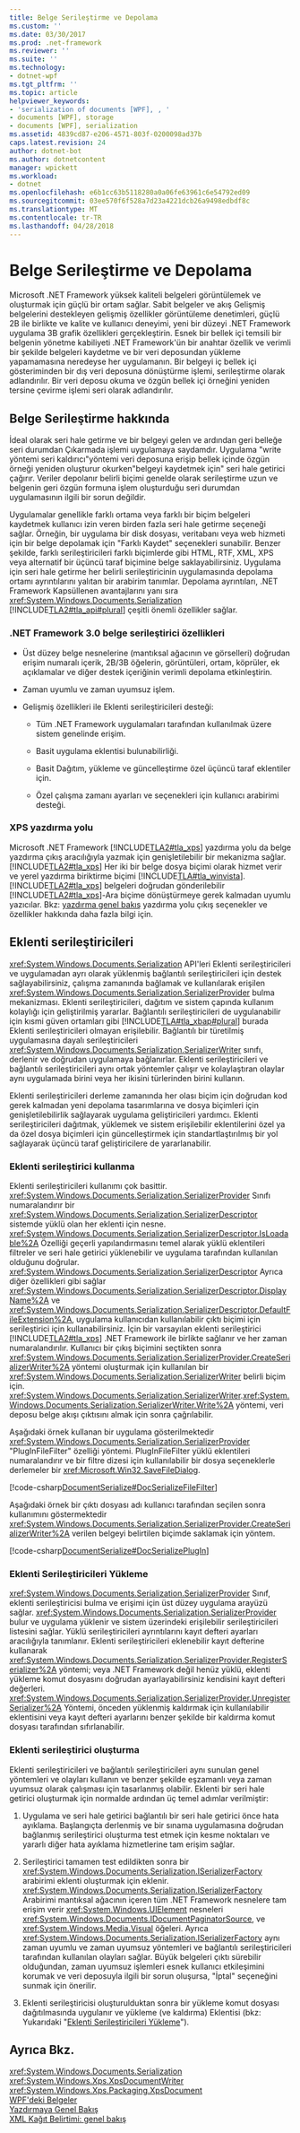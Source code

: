 ```yaml
---
title: Belge Serileştirme ve Depolama
ms.custom: ''
ms.date: 03/30/2017
ms.prod: .net-framework
ms.reviewer: ''
ms.suite: ''
ms.technology:
- dotnet-wpf
ms.tgt_pltfrm: ''
ms.topic: article
helpviewer_keywords:
- 'serialization of documents [WPF], , '
- documents [WPF], storage
- documents [WPF], serialization
ms.assetid: 4839cd87-e206-4571-803f-0200098ad37b
caps.latest.revision: 24
author: dotnet-bot
ms.author: dotnetcontent
manager: wpickett
ms.workload:
- dotnet
ms.openlocfilehash: e6b1cc63b5118280a0a06fe63961c6e54792ed09
ms.sourcegitcommit: 03ee570f6f528a7d23a4221dcb26a9498edbdf8c
ms.translationtype: MT
ms.contentlocale: tr-TR
ms.lasthandoff: 04/28/2018
---
```

# <a name="document-serialization-and-storage"></a>Belge Serileştirme ve Depolama
Microsoft .NET Framework yüksek kaliteli belgeleri görüntülemek ve oluşturmak için güçlü bir ortam sağlar.  Sabit belgeler ve akış Gelişmiş belgelerini destekleyen gelişmiş özellikler görüntüleme denetimleri, güçlü 2B ile birlikte ve kalite ve kullanıcı deneyimi, yeni bir düzeyi .NET Framework uygulama 3B grafik özellikleri gerçekleştirin.  Esnek bir bellek içi temsili bir belgenin yönetme kabiliyeti .NET Framework'ün bir anahtar özellik ve verimli bir şekilde belgeleri kaydetme ve bir veri deposundan yükleme yapamamasına neredeyse her uygulamanın.  Bir belgeyi iç bellek içi gösteriminden bir dış veri deposuna dönüştürme işlemi, serileştirme olarak adlandırılır.  Bir veri deposu okuma ve özgün bellek içi örneğini yeniden tersine çevirme işlemi seri olarak adlandırılır.  
  
 
  
<a name="AboutSerialization"></a>   
## <a name="about-document-serialization"></a>Belge Serileştirme hakkında  
 İdeal olarak seri hale getirme ve bir belgeyi gelen ve ardından geri belleğe seri durumdan Çıkarmada işlemi uygulamaya saydamdır.  Uygulama "write yöntemi seri kaldırıcı"yöntemi veri deposuna erişip bellek içinde özgün örneği yeniden oluşturur okurken"belgeyi kaydetmek için" seri hale getirici çağırır.  Veriler depolanır belirli biçimi genelde olarak serileştirme uzun ve belgenin geri özgün formuna işlem oluşturduğu seri durumdan uygulamasının ilgili bir sorun değildir.  
  
 Uygulamalar genellikle farklı ortama veya farklı bir biçim belgeleri kaydetmek kullanıcı izin veren birden fazla seri hale getirme seçeneği sağlar.  Örneğin, bir uygulama bir disk dosyası, veritabanı veya web hizmeti için bir belge depolamak için "Farklı Kaydet" seçenekleri sunabilir.  Benzer şekilde, farklı serileştiricileri farklı biçimlerde gibi HTML, RTF, XML, XPS veya alternatif bir üçüncü taraf biçimine belge saklayabilirsiniz.  Uygulama için seri hale getirme her belirli serileştiricinin uygulamasında depolama ortamı ayrıntılarını yalıtan bir arabirim tanımlar.  Depolama ayrıntıları, .NET Framework Kapsüllenen avantajlarını yanı sıra <xref:System.Windows.Documents.Serialization> [!INCLUDE[TLA2#tla_api#plural](../../../../includes/tla2sharptla-apisharpplural-md.md)] çeşitli önemli özellikler sağlar.  
  
### <a name="features-of-net-framework-30-document-serializers"></a>.NET Framework 3.0 belge serileştirici özellikleri  
  
-   Üst düzey belge nesnelerine (mantıksal ağacının ve görselleri) doğrudan erişim numaralı içerik, 2B/3B öğelerin, görüntüleri, ortam, köprüler, ek açıklamalar ve diğer destek içeriğinin verimli depolama etkinleştirin.  
  
-   Zaman uyumlu ve zaman uyumsuz işlem.  
  
-   Gelişmiş özellikleri ile Eklenti serileştiricileri desteği:  
  
    -   Tüm .NET Framework uygulamaları tarafından kullanılmak üzere sistem genelinde erişim.  
  
    -   Basit uygulama eklentisi bulunabilirliği.  
  
    -   Basit Dağıtım, yükleme ve güncelleştirme özel üçüncü taraf eklentiler için.  
  
    -   Özel çalışma zamanı ayarları ve seçenekleri için kullanıcı arabirimi desteği.  
  
### <a name="xps-print-path"></a>XPS yazdırma yolu  
 Microsoft .NET Framework [!INCLUDE[TLA2#tla_xps](../../../../includes/tla2sharptla-xps-md.md)] yazdırma yolu da belge yazdırma çıkış aracılığıyla yazmak için genişletilebilir bir mekanizma sağlar.  [!INCLUDE[TLA2#tla_xps](../../../../includes/tla2sharptla-xps-md.md)] Her iki bir belge dosya biçimi olarak hizmet verir ve yerel yazdırma biriktirme biçimi [!INCLUDE[TLA#tla_winvista](../../../../includes/tlasharptla-winvista-md.md)].  [!INCLUDE[TLA2#tla_xps](../../../../includes/tla2sharptla-xps-md.md)] belgeleri doğrudan gönderilebilir [!INCLUDE[TLA2#tla_xps](../../../../includes/tla2sharptla-xps-md.md)]-Ara biçime dönüştürmeye gerek kalmadan uyumlu yazıcılar.  Bkz: [yazdırma genel bakış](../../../../docs/framework/wpf/advanced/printing-overview.md) yazdırma yolu çıkış seçenekler ve özellikler hakkında daha fazla bilgi için.  
  
<a name="PluginSerializers"></a>   
## <a name="plug-in-serializers"></a>Eklenti serileştiricileri  
 <xref:System.Windows.Documents.Serialization> API'leri Eklenti serileştiricileri ve uygulamadan ayrı olarak yüklenmiş bağlantılı serileştiricileri için destek sağlayabilirsiniz, çalışma zamanında bağlamak ve kullanılarak erişilen <xref:System.Windows.Documents.Serialization.SerializerProvider> bulma mekanizması.  Eklenti serileştiricileri, dağıtım ve sistem çapında kullanım kolaylığı için geliştirilmiş yararlar.  Bağlantılı serileştiricileri de uygulanabilir için kısmi güven ortamları gibi [!INCLUDE[TLA#tla_xbap#plural](../../../../includes/tlasharptla-xbapsharpplural-md.md)] burada Eklenti serileştiricileri olmayan erişilebilir.  Bağlantılı bir türetilmiş uygulamasına dayalı serileştiricileri <xref:System.Windows.Documents.Serialization.SerializerWriter> sınıfı, derlenir ve doğrudan uygulamaya bağlanırlar.  Eklenti serileştiricileri ve bağlantılı serileştiricileri aynı ortak yöntemler çalışır ve kolaylaştıran olaylar aynı uygulamada birini veya her ikisini türlerinden birini kullanın.  
  
 Eklenti serileştiricileri derleme zamanında her olası biçim için doğrudan kod gerek kalmadan yeni depolama tasarımlarına ve dosya biçimleri için genişletilebilirlik sağlayarak uygulama geliştiricileri yardımcı.  Eklenti serileştiricileri dağıtmak, yüklemek ve sistem erişilebilir eklentilerini özel ya da özel dosya biçimleri için güncelleştirmek için standartlaştırılmış bir yol sağlayarak üçüncü taraf geliştiricilere de yararlanabilir.  
  
### <a name="using-a-plug-in-serializer"></a>Eklenti serileştirici kullanma  
 Eklenti serileştiricileri kullanımı çok basittir.  <xref:System.Windows.Documents.Serialization.SerializerProvider> Sınıfı numaralandırır bir <xref:System.Windows.Documents.Serialization.SerializerDescriptor> sistemde yüklü olan her eklenti için nesne.  <xref:System.Windows.Documents.Serialization.SerializerDescriptor.IsLoadable%2A> Özelliği geçerli yapılandırmasını temel alarak yüklü eklentileri filtreler ve seri hale getirici yüklenebilir ve uygulama tarafından kullanılan olduğunu doğrular.  <xref:System.Windows.Documents.Serialization.SerializerDescriptor> Ayrıca diğer özellikleri gibi sağlar <xref:System.Windows.Documents.Serialization.SerializerDescriptor.DisplayName%2A> ve <xref:System.Windows.Documents.Serialization.SerializerDescriptor.DefaultFileExtension%2A>, uygulama kullanıcıdan kullanılabilir çıktı biçimi için serileştirici için kullanabilirsiniz.  İçin bir varsayılan eklenti serileştirici [!INCLUDE[TLA2#tla_xps](../../../../includes/tla2sharptla-xps-md.md)] .NET Framework ile birlikte sağlanır ve her zaman numaralandırılır.  Kullanıcı bir çıkış biçimini seçtikten sonra <xref:System.Windows.Documents.Serialization.SerializerProvider.CreateSerializerWriter%2A> yöntemi oluşturmak için kullanılan bir <xref:System.Windows.Documents.Serialization.SerializerWriter> belirli biçim için.  <xref:System.Windows.Documents.Serialization.SerializerWriter>.<xref:System.Windows.Documents.Serialization.SerializerWriter.Write%2A> yöntemi, veri deposu belge akışı çıktısını almak için sonra çağrılabilir.  
  
 Aşağıdaki örnek kullanan bir uygulama gösterilmektedir <xref:System.Windows.Documents.Serialization.SerializerProvider> "PlugInFileFilter" özelliği yöntemi.  PlugInFileFilter yüklü eklentileri numaralandırır ve bir filtre dizesi için kullanılabilir bir dosya seçeneklerle derlemeler bir <xref:Microsoft.Win32.SaveFileDialog>.  
  
 [!code-csharp[DocumentSerialize#DocSerializeFileFilter](../../../../samples/snippets/csharp/VS_Snippets_Wpf/DocumentSerialize/CSharp/ThumbViewer.cs#docserializefilefilter)]  
  
 Aşağıdaki örnek bir çıktı dosyası adı kullanıcı tarafından seçilen sonra kullanımını göstermektedir <xref:System.Windows.Documents.Serialization.SerializerProvider.CreateSerializerWriter%2A> verilen belgeyi belirtilen biçimde saklamak için yöntem.  
  
 [!code-csharp[DocumentSerialize#DocSerializePlugIn](../../../../samples/snippets/csharp/VS_Snippets_Wpf/DocumentSerialize/CSharp/ThumbViewer.cs#docserializeplugin)]  
  
<a name="InstallingPluginSerializers"></a>   
### <a name="installing-plug-in-serializers"></a>Eklenti Serileştiricileri Yükleme  
 <xref:System.Windows.Documents.Serialization.SerializerProvider> Sınıf, eklenti serileştiricisi bulma ve erişimi için üst düzey uygulama arayüzü sağlar.  <xref:System.Windows.Documents.Serialization.SerializerProvider> bulur ve uygulama yüklenir ve sistem üzerindeki erişilebilir serileştiricileri listesini sağlar.  Yüklü serileştiricileri ayrıntılarını kayıt defteri ayarları aracılığıyla tanımlanır.  Eklenti serileştiricileri eklenebilir kayıt defterine kullanarak <xref:System.Windows.Documents.Serialization.SerializerProvider.RegisterSerializer%2A> yöntemi; veya .NET Framework değil henüz yüklü, eklenti yükleme komut dosyasını doğrudan ayarlayabilirsiniz kendisini kayıt defteri değerleri.  <xref:System.Windows.Documents.Serialization.SerializerProvider.UnregisterSerializer%2A> Yöntemi, önceden yüklenmiş kaldırmak için kullanılabilir eklentisini veya kayıt defteri ayarlarını benzer şekilde bir kaldırma komut dosyası tarafından sıfırlanabilir.  
  
### <a name="creating-a-plug-in-serializer"></a>Eklenti serileştirici oluşturma  
 Eklenti serileştiricileri ve bağlantılı serileştiricileri aynı sunulan genel yöntemleri ve olayları kullanın ve benzer şekilde eşzamanlı veya zaman uyumsuz olarak çalışması için tasarlanmış olabilir.  Eklenti bir seri hale getirici oluşturmak için normalde ardından üç temel adımlar verilmiştir:  
  
1.  Uygulama ve seri hale getirici bağlantılı bir seri hale getirici önce hata ayıklama.  Başlangıçta derlenmiş ve bir sınama uygulamasına doğrudan bağlanmış serileştirici oluşturma test etmek için kesme noktaları ve yararlı diğer hata ayıklama hizmetlerine tam erişim sağlar.  
  
2.  Serileştirici tamamen test edildikten sonra bir <xref:System.Windows.Documents.Serialization.ISerializerFactory> arabirimi eklenti oluşturmak için eklenir.  <xref:System.Windows.Documents.Serialization.ISerializerFactory> Arabirimi mantıksal ağacının içeren tüm .NET Framework nesnelere tam erişim verir <xref:System.Windows.UIElement> nesneleri <xref:System.Windows.Documents.IDocumentPaginatorSource>, ve <xref:System.Windows.Media.Visual> öğeleri.  Ayrıca <xref:System.Windows.Documents.Serialization.ISerializerFactory> aynı zaman uyumlu ve zaman uyumsuz yöntemleri ve bağlantılı serileştiricileri tarafından kullanılan olayları sağlar.  Büyük belgeleri çıktı sürebilir olduğundan, zaman uyumsuz işlemleri esnek kullanıcı etkileşimini korumak ve veri deposuyla ilgili bir sorun oluşursa, "İptal" seçeneğini sunmak için önerilir.  
  
3.  Eklenti serileştiricisi oluşturulduktan sonra bir yükleme komut dosyası dağıtılmasında uygulanır ve yükleme (ve kaldırma) Eklentisi (bkz: Yukarıdaki "[Eklenti Serileştiricileri Yükleme](#InstallingPluginSerializers)").  
  
## <a name="see-also"></a>Ayrıca Bkz.  
 <xref:System.Windows.Documents.Serialization>  
 <xref:System.Windows.Xps.XpsDocumentWriter>  
 <xref:System.Windows.Xps.Packaging.XpsDocument>  
 [WPF'deki Belgeler](../../../../docs/framework/wpf/advanced/documents-in-wpf.md)  
 [Yazdırmaya Genel Bakış](../../../../docs/framework/wpf/advanced/printing-overview.md)  
 [XML Kağıt Belirtimi: genel bakış](http://go.microsoft.com/fwlink?LinkID=106246)
